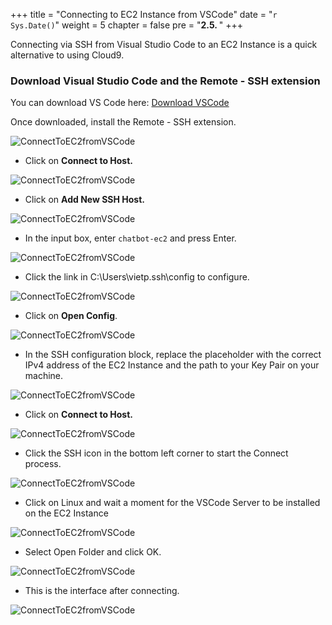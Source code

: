 +++
title = "Connecting to EC2 Instance from VSCode"
date = "`r Sys.Date()`"
weight = 5
chapter = false
pre = "<b>2.5. </b>"
+++

Connecting via SSH from Visual Studio Code to an EC2 Instance is a quick alternative to using Cloud9.

### Download Visual Studio Code and the Remote - SSH extension
You can download VS Code here: [Download VSCode](https://code.visualstudio.com/download)

Once downloaded, install the Remote - SSH extension.

![ConnectToEC2fromVSCode](/Deploying-a-Multi-Model-and-Multi-RAG-Powered-Chatbot-Using-AWS-CDK-on-AWS/images/2-preparation-steps/5-connecttoec2fromvscode/001-5-connecttoec2fromvscode.png?width=90pc)

- Click on **Connect to Host.**


![ConnectToEC2fromVSCode](/Deploying-a-Multi-Model-and-Multi-RAG-Powered-Chatbot-Using-AWS-CDK-on-AWS/images/2-preparation-steps/5-connecttoec2fromvscode/002-5-connecttoec2fromvscode.png?width=90pc)

- Click on **Add New SSH Host.**

![ConnectToEC2fromVSCode](/Deploying-a-Multi-Model-and-Multi-RAG-Powered-Chatbot-Using-AWS-CDK-on-AWS/images/2-preparation-steps/5-connecttoec2fromvscode/003-5-connecttoec2fromvscode.png?width=90pc)

- In the input box, enter `chatbot-ec2` and press Enter.

![ConnectToEC2fromVSCode](/Deploying-a-Multi-Model-and-Multi-RAG-Powered-Chatbot-Using-AWS-CDK-on-AWS/images/2-preparation-steps/5-connecttoec2fromvscode/004-5-connecttoec2fromvscode.png?width=90pc)

- Click the link in C:\Users\vietp.ssh\config to configure.

![ConnectToEC2fromVSCode](/Deploying-a-Multi-Model-and-Multi-RAG-Powered-Chatbot-Using-AWS-CDK-on-AWS/images/2-preparation-steps/5-connecttoec2fromvscode/005-5-connecttoec2fromvscode.png?width=90pc)

- Click on **Open Config**.

![ConnectToEC2fromVSCode](/Deploying-a-Multi-Model-and-Multi-RAG-Powered-Chatbot-Using-AWS-CDK-on-AWS/images/2-preparation-steps/5-connecttoec2fromvscode/006-5-connecttoec2fromvscode.png?width=90pc)

- In the SSH configuration block, replace the placeholder with the correct IPv4 address of the EC2 Instance and the path to your Key Pair on your machine.

![ConnectToEC2fromVSCode](/Deploying-a-Multi-Model-and-Multi-RAG-Powered-Chatbot-Using-AWS-CDK-on-AWS/images/2-preparation-steps/5-connecttoec2fromvscode/007-5-connecttoec2fromvscode.png?width=90pc)

- Click on **Connect to Host.**

![ConnectToEC2fromVSCode](/Deploying-a-Multi-Model-and-Multi-RAG-Powered-Chatbot-Using-AWS-CDK-on-AWS/images/2-preparation-steps/5-connecttoec2fromvscode/008-5-connecttoec2fromvscode.png?width=90pc)

- Click the SSH icon in the bottom left corner to start the Connect process.

![ConnectToEC2fromVSCode](/Deploying-a-Multi-Model-and-Multi-RAG-Powered-Chatbot-Using-AWS-CDK-on-AWS/images/2-preparation-steps/5-connecttoec2fromvscode/009-5-connecttoec2fromvscode.png?width=90pc)

- Click on Linux and wait a moment for the VSCode Server to be installed on the EC2 Instance

![ConnectToEC2fromVSCode](/Deploying-a-Multi-Model-and-Multi-RAG-Powered-Chatbot-Using-AWS-CDK-on-AWS/images/2-preparation-steps/5-connecttoec2fromvscode/0010-5-connecttoec2fromvscode.png?width=90pc)

- Select Open Folder and click OK.

![ConnectToEC2fromVSCode](/Deploying-a-Multi-Model-and-Multi-RAG-Powered-Chatbot-Using-AWS-CDK-on-AWS/images/2-preparation-steps/5-connecttoec2fromvscode/0011-5-connecttoec2fromvscode.png?width=90pc)

- This is the interface after connecting.

![ConnectToEC2fromVSCode](/Deploying-a-Multi-Model-and-Multi-RAG-Powered-Chatbot-Using-AWS-CDK-on-AWS/images/2-preparation-steps/5-connecttoec2fromvscode/0012-5-connecttoec2fromvscode.png?width=90pc)
